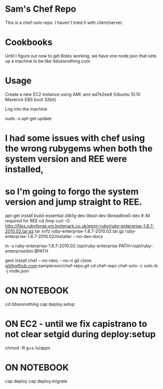 Sam's Chef Repo
===============

This is a chef-solo repo.  I haven't tried it with client/server.

Cookbooks
=========

Until I figure out now to get Roles working, we have one node.json that sets up a machine to be like itdoesnothing.com

Usage
=====
Create a new EC2 instance using AMI: ami-ad7e2ee8 (Ubuntu 10.10 Maverick EBS boot 32bit)

Log into the machine

sudo -s
apt-get update

# I had some issues with chef using the wrong rubygems when both the system version and REE were installed,
# so I'm going to forgo the system version and jump straight to REE.

apt-get install build-essential zlib1g-dev libssl-dev libreadline5-dev # All required for REE
cd /tmp
curl -O http://files.rubyforge.vm.bytemark.co.uk/emm-ruby/ruby-enterprise-1.8.7-2010.02.tar.gz
tar xvfz ruby-enterprise-1.8.7-2010.02.tar.gz
ruby-enterprise-1.8.7-2010.02/installer --no-dev-docs

ln -s ruby-enterprise-1.8.7-2010.02 /opt/ruby-enterprise
PATH=/opt/ruby-enterprise/bin:$PATH

gem install chef --no-rdoc --no-ri
git clone git@github.com:sampierson/chef-repo.git
cd chef-repo
chef-solo -c solo.rb -j node.json 

# ON NOTEBOOK
cd itdoesnothing
cap deploy:setup

# ON EC2 - until we fix capistrano to not clear setgid during deploy:setup
chmod -R g+s /u/apps

# ON NOTEBOOK
cap deploy
cap deploy:migrate

